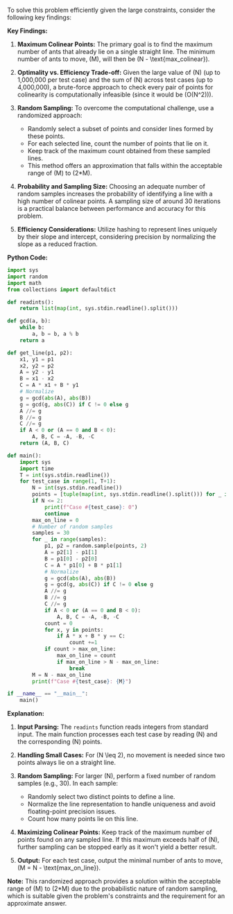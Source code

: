 To solve this problem efficiently given the large constraints, consider the following key findings:

**Key Findings:**

1. **Maximum Colinear Points:** The primary goal is to find the maximum number of ants that already lie on a single straight line. The minimum number of ants to move, \(M\), will then be \(N - \text{max\_colinear}\).

2. **Optimality vs. Efficiency Trade-off:** Given the large value of \(N\) (up to 1,000,000 per test case) and the sum of \(N\) across test cases (up to 4,000,000), a brute-force approach to check every pair of points for colinearity is computationally infeasible (since it would be \(O(N^2)\)).

3. **Random Sampling:** To overcome the computational challenge, use a randomized approach:
   - Randomly select a subset of points and consider lines formed by these points.
   - For each selected line, count the number of points that lie on it.
   - Keep track of the maximum count obtained from these sampled lines.
   - This method offers an approximation that falls within the acceptable range of \(M\) to \(2*M\).

4. **Probability and Sampling Size:** Choosing an adequate number of random samples increases the probability of identifying a line with a high number of colinear points. A sampling size of around 30 iterations is a practical balance between performance and accuracy for this problem.

5. **Efficiency Considerations:** Utilize hashing to represent lines uniquely by their slope and intercept, considering precision by normalizing the slope as a reduced fraction.

**Python Code:**

```python
import sys
import random
import math
from collections import defaultdict

def readints():
    return list(map(int, sys.stdin.readline().split()))

def gcd(a, b):
    while b:
        a, b = b, a % b
    return a

def get_line(p1, p2):
    x1, y1 = p1
    x2, y2 = p2
    A = y2 - y1
    B = x1 - x2
    C = A * x1 + B * y1
    # Normalize
    g = gcd(abs(A), abs(B))
    g = gcd(g, abs(C)) if C != 0 else g
    A //= g
    B //= g
    C //= g
    if A < 0 or (A == 0 and B < 0):
        A, B, C = -A, -B, -C
    return (A, B, C)

def main():
    import sys
    import time
    T = int(sys.stdin.readline())
    for test_case in range(1, T+1):
        N = int(sys.stdin.readline())
        points = [tuple(map(int, sys.stdin.readline().split())) for _ in range(N)]
        if N <= 2:
            print(f"Case #{test_case}: 0")
            continue
        max_on_line = 0
        # Number of random samples
        samples = 30
        for _ in range(samples):
            p1, p2 = random.sample(points, 2)
            A = p2[1] - p1[1]
            B = p1[0] - p2[0]
            C = A * p1[0] + B * p1[1]
            # Normalize
            g = gcd(abs(A), abs(B))
            g = gcd(g, abs(C)) if C != 0 else g
            A //= g
            B //= g
            C //= g
            if A < 0 or (A == 0 and B < 0):
                A, B, C = -A, -B, -C
            count = 0
            for x, y in points:
                if A * x + B * y == C:
                    count +=1
            if count > max_on_line:
                max_on_line = count
                if max_on_line > N - max_on_line:
                    break
        M = N - max_on_line
        print(f"Case #{test_case}: {M}")

if __name__ == "__main__":
    main()
```

**Explanation:**

1. **Input Parsing:** The `readints` function reads integers from standard input. The main function processes each test case by reading \(N\) and the corresponding \(N\) points.

2. **Handling Small Cases:** For \(N \leq 2\), no movement is needed since two points always lie on a straight line.

3. **Random Sampling:** For larger \(N\), perform a fixed number of random samples (e.g., 30). In each sample:
   - Randomly select two distinct points to define a line.
   - Normalize the line representation to handle uniqueness and avoid floating-point precision issues.
   - Count how many points lie on this line.

4. **Maximizing Colinear Points:** Keep track of the maximum number of points found on any sampled line. If this maximum exceeds half of \(N\), further sampling can be stopped early as it won't yield a better result.

5. **Output:** For each test case, output the minimal number of ants to move, \(M = N - \text{max\_on\_line}\).

**Note:** This randomized approach provides a solution within the acceptable range of \(M\) to \(2*M\) due to the probabilistic nature of random sampling, which is suitable given the problem's constraints and the requirement for an approximate answer.